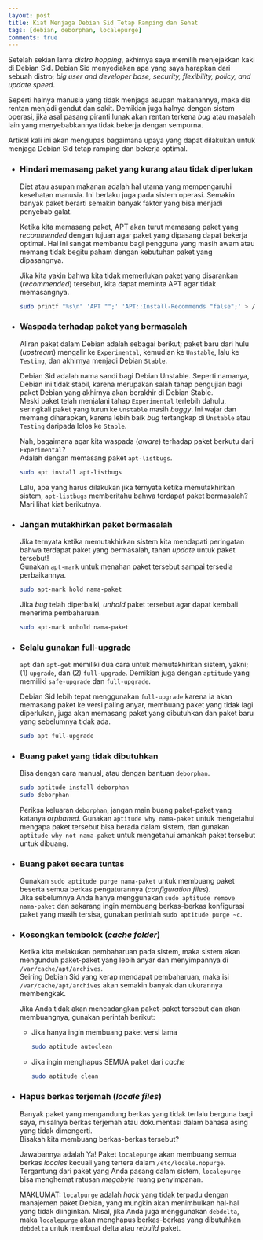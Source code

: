 ```yaml
---
layout: post
title: Kiat Menjaga Debian Sid Tetap Ramping dan Sehat
tags: [debian, deborphan, localepurge]
comments: true
---
```


Setelah sekian lama _distro hopping_, akhirnya saya memilih menjejakkan kaki di Debian Sid. Debian Sid menyediakan apa yang saya harapkan dari sebuah distro; _big user and  developer base, security, flexibility, policy, and update speed_.

Seperti halnya manusia yang tidak menjaga asupan makanannya, maka dia rentan menjadi gendut dan sakit. Demikian juga halnya dengan sistem operasi, jika asal pasang piranti lunak akan rentan terkena _bug_ atau masalah lain yang menyebabkannya tidak bekerja dengan sempurna.

Artikel kali ini akan mengupas bagaimana upaya yang dapat dilakukan untuk menjaga Debian Sid tetap ramping dan bekerja optimal.

* ### Hindari memasang paket yang kurang atau tidak diperlukan

  Diet atau asupan makanan adalah hal utama yang mempengaruhi kesehatan manusia. Ini berlaku juga pada sistem operasi. Semakin banyak paket berarti semakin banyak faktor yang bisa menjadi penyebab galat.
  
  Ketika kita memasang paket, APT akan turut memasang paket yang _recommended_ dengan tujuan agar paket yang dipasang dapat bekerja optimal. Hal ini sangat membantu bagi pengguna yang masih awam atau memang tidak begitu paham dengan kebutuhan paket yang dipasangnya.  
  
  Jika kita yakin bahwa kita tidak memerlukan paket yang disarankan (_recommended_) tersebut, kita dapat meminta APT agar tidak memasangnya. 

  ```bash
  sudo printf "%s\n" 'APT "";' 'APT::Install-Recommends "false";' > /etc/apt/apt.conf.d/10recommends  
  ```
  
* ### Waspada terhadap paket yang bermasalah

  Aliran paket dalam Debian adalah sebagai berikut; paket baru dari hulu (_upstream_) mengalir ke `Experimental`, kemudian ke `Unstable`, lalu ke `Testing`, dan akhirnya menjadi Debian `Stable`.
  
  Debian Sid adalah nama sandi bagi Debian Unstable. Seperti namanya, Debian ini tidak stabil, karena merupakan salah tahap pengujian bagi paket Debian yang akhirnya akan berakhir di Debian Stable.  
  Meski paket telah menjalani tahap `Experimental` terlebih dahulu, seringkali paket yang turun ke `Unstable` masih _buggy_. Ini wajar dan memang diharapkan, karena lebih baik _bug_ tertangkap di `Unstable` atau `Testing` daripada lolos ke `Stable`. 
  
  Nah, bagaimana agar kita waspada (_aware_) terhadap paket berkutu dari `Experimental`?  
  Adalah dengan memasang paket `apt-listbugs`.

  ```bash
  sudo apt install apt-listbugs
  ```

  Lalu, apa yang harus dilakukan jika ternyata ketika memutakhirkan sistem, `apt-listbugs` memberitahu bahwa terdapat paket bermasalah?  Mari lihat kiat berikutnya.
  
* ### Jangan mutakhirkan paket bermasalah

  Jika ternyata ketika memutakhirkan sistem kita mendapati peringatan bahwa terdapat paket yang bermasalah, tahan _update_ untuk paket tersebut!  
  Gunakan `apt-mark` untuk menahan paket tersebut sampai tersedia perbaikannya.
  
  ```bash
  sudo apt-mark hold nama-paket
  ```
  
  Jika _bug_ telah diperbaiki, _unhold_ paket tersebut agar dapat kembali menerima pembaharuan.
  
  ```bash
  sudo apt-mark unhold nama-paket
  ```
  
* ### Selalu gunakan full-upgrade

  `apt` dan `apt-get` memiliki dua cara untuk memutakhirkan sistem, yakni; (1) `upgrade`, dan (2) `full-upgrade`. Demikian juga dengan `aptitude` yang memiliki `safe-upgrade` dan `full-upgrade`.
  
  Debian Sid lebih tepat menggunakan `full-upgrade` karena ia akan memasang paket ke versi paling anyar, membuang paket yang tidak lagi diperlukan, juga akan memasang paket yang dibutuhkan dan paket baru yang sebelumnya tidak ada.
  
  ```bash
  sudo apt full-upgrade
  ```
  
* ### Buang paket yang tidak dibutuhkan

  Bisa dengan cara manual, atau dengan bantuan `deborphan`.
  
  ```bash
  sudo aptitude install deborphan
  sudo deborphan
  ```
  
  Periksa keluaran `deborphan`, jangan main buang paket-paket yang katanya _orphaned_.
  Gunakan `aptitude why nama-paket` untuk mengetahui mengapa paket tersebut bisa berada dalam sistem, dan gunakan `aptitude why-not nama-paket` untuk mengetahui amankah paket tersebut untuk dibuang.

* ### Buang paket secara tuntas

  Gunakan `sudo aptitude purge nama-paket` untuk membuang paket beserta semua berkas pengaturannya (_configuration files_).  
  Jika sebelumnya Anda hanya menggunakan `sudo aptitude remove nama-paket` dan sekarang ingin membuang berkas-berkas konfigurasi paket yang masih tersisa, gunakan perintah `sudo aptitude purge ~c`.

* ### Kosongkan tembolok (_cache folder_)

  Ketika kita melakukan pembaharuan pada sistem, maka sistem akan mengunduh paket-paket yang lebih anyar dan menyimpannya di `/var/cache/apt/archives`.  
  Seiring Debian Sid yang kerap mendapat pembaharuan, maka isi `/var/cache/apt/archives` akan semakin banyak dan ukurannya membengkak. 
  
  Jika Anda tidak akan mencadangkan paket-paket tersebut dan akan membuangnya, gunakan perintah berikut:
  
  - Jika hanya ingin membuang paket versi lama
  
    ```bash
    sudo aptitude autoclean
    ```
  
  - Jika ingin menghapus SEMUA paket dari _cache_
  
    ```bash
    sudo aptitude clean
    ```

* ### Hapus berkas terjemah (_locale files_)

  Banyak paket yang mengandung berkas yang tidak terlalu berguna bagi saya, misalnya berkas terjemah atau dokumentasi dalam bahasa asing yang tidak dimengerti.  
  Bisakah kita membuang berkas-berkas tersebut?
  
  Jawabannya adalah Ya! Paket `localepurge` akan membuang semua berkas _locales_ kecuali yang tertera dalam `/etc/locale.nopurge`.  
  Tergantung dari paket yang Anda pasang dalam sistem, `localepurge` bisa menghemat ratusan _megabyte_ ruang penyimpanan.
  
  MAKLUMAT: `localpurge` adalah _hack_ yang tidak terpadu dengan manajemen paket Debian, yang mungkin akan menimbulkan hal-hal yang tidak diinginkan. Misal, jika Anda juga menggunakan `debdelta`, maka `localepurge` akan menghapus berkas-berkas yang dibutuhkan `debdelta` untuk membuat delta atau _rebuild_ paket.
